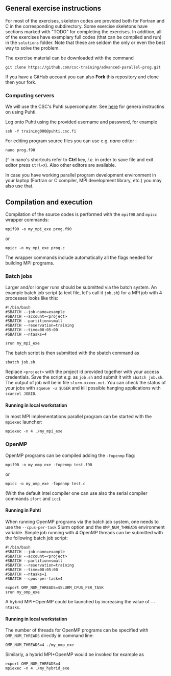 ## General exercise instructions

For most of the exercises, skeleton codes are provided both for Fortran and C in the corresponding subdirectory. Some exercise skeletons have sections marked with "TODO" for completing the exercises. In addition, all of the exercises have exemplary full codes (that can be compiled and run) in the `solutions` folder. Note that these are seldom the only or even the best way to solve the problem.

The exercise material can be downloaded with the command

```
git clone https://github.com/csc-training/advanced-parallel-prog.git
```

If you have a GitHub account you can also **Fork** this repository and clone then your fork.

### Computing servers
We will use the CSC's Puhti supercomputer. See [here](https://docs.csc.fi/support/tutorials/puhti_quick/) for genera instructins on using Puhti.

Log onto Puhti using the provided username and password, for example

```
ssh -Y training000@puhti.csc.fi
```

For editing program source files you can use e.g. *nano* editor :

```
nano prog.f90
```
(`^` in nano's shortcuts refer to **Ctrl** key, *i.e.* in order to save file and exit editor press `Ctrl+X`).
Also other editors  are available.

In case you have working parallel program development environment in your laptop (Fortran or C compiler, MPI development library, etc.) you may also use that.

## Compilation and execution
Compilation of the source codes is performed with the `mpif90` and `mpicc` wrapper commands:
```
mpif90 -o my_mpi_exe prog.f90
```
or
```
mpicc -o my_mpi_exe prog.c
```

The wrapper commands include automatically all the flags needed for building MPI programs.


### Batch jobs
Larger and/or longer runs should be submitted via the batch system. An example batch job script (a text file, let's call it `job.sh`) for a MPI job with 4 processes looks like this:

```
#!/bin/bash
#SBATCH --job-name=example
#SBATCH --account=<project>
#SBATCH --partition=small
#SBATCH --reservation=training
#SBATCH --time=00:05:00
#SBATCH --ntasks=4

srun my_mpi_exe
```

The batch script is then submitted with the sbatch command as
```
sbatch job.sh
```
Replace `<project>` with the project id provided together with your access credentials. Save the script *e.g.* as `job.sh` and submit it with `sbatch job.sh`.  The output of job will be in file `slurm-xxxxx.out`. You can check the status of your jobs with `squeue -u $USER` and kill possible hanging applications with `scancel JOBID`.


#### Running in local workstation

In most MPI implementations parallel program can be started with the `mpiexec` launcher:
```
mpiexec -n 4 ./my_mpi_exe
```

### OpenMP

OpenMP programs can be compiled adding the `-fopenmp`
flag:
```
mpif90 -o my_omp_exe -fopenmp test.f90
```
or
```
mpicc -o my_omp_exe -fopenmp test.c
```
(With the default Intel compiler one can use also the serial compiler commands `ifort` and `icc`).

#### Running in Puhti

When running OpenMP programs via the batch job system, one needs to use the `--cpus-per-task` Slurm option and the `OMP_NUM_THREADS` environment variable. 
Simple job running with 4 OpenMP threads can be submitted with the following batch job script:
```
#!/bin/bash
#SBATCH --job-name=example
#SBATCH --account=<project>
#SBATCH --partition=small
#SBATCH --reservation=training
#SBATCH --time=00:05:00
#SBATCH --ntasks=1
#SBATCH --cpus-per-task=4

export OMP_NUM_THREADS=$SLURM_CPUS_PER_TASK
srun my_omp_exe
```

A hybrid MPI+OpenMP could be launched by increasing the value of `--ntasks`.

#### Running in local workstation

The number of threads for OpenMP programs can be specified with `OMP_NUM_THREADS` directly in command line: 

```
OMP_NUM_THREADS=4 ./my_omp_exe
```

Similarly, a hybrid MPI+OpenMP would be invoked for example as
```
export OMP_NUM_THREADS=4 
mpiexec -n 4 ./my_hybrid_exe
```

